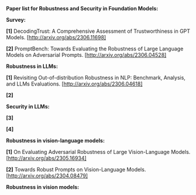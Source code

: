 **Paper list for Robustness and Security in Foundation Models:**

**Survey:**

**[1]** DecodingTrust: A Comprehensive Assessment of Trustworthiness in GPT Models. [http://arxiv.org/abs/2306.11698]

**[2]** PromptBench: Towards Evaluating the Robustness of Large Language Models on Adversarial Prompts. [http://arxiv.org/abs/2306.04528]

**Robustness in LLMs:**

**[1]** Revisiting Out-of-distribution Robustness in NLP: Benchmark, Analysis, and LLMs Evaluations. [http://arxiv.org/abs/2306.04618]

**[2]** 

**Security in LLMs:**

**[3]** 

**[4]** 

**Robustness in vision-language models:**

**[1]** On Evaluating Adversarial Robustness of Large Vision-Language Models. [http://arxiv.org/abs/2305.16934]

**[2]** Towards Robust Prompts on Vision-Language Models. [http://arxiv.org/abs/2304.08479]

**Robustness in vision models:**


